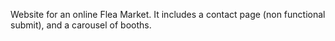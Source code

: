 Website for an online Flea Market. It includes a contact page (non functional submit), and a carousel of booths.
